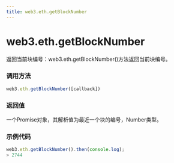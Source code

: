 ```yaml
---
title: web3.eth.getBlockNumber
---
```


# web3.eth.getBlockNumber

返回当前块编号：web3.eth.getBlockNumber()方法返回当前块编号。

### 调用方法

```js
web3.eth.getBlockNumber([callback])
```

### 返回值
一个Promise对象，其解析值为最近一个块的编号，Number类型。


### 示例代码
```js
web3.eth.getBlockNumber().then(console.log);
> 2744
```